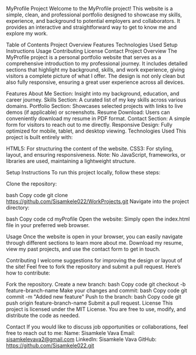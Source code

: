 MyProfile Project
Welcome to the MyProfile project! This website is a simple, clean, and professional portfolio designed to showcase my skills, experience, and background to potential employers and collaborators. It provides an interactive and straightforward way to get to know me and explore my work.

Table of Contents
Project Overview
Features
Technologies Used
Setup Instructions
Usage
Contributing
License
Contact
Project Overview
The MyProfile project is a personal portfolio website that serves as a comprehensive introduction to my professional journey. It includes detailed sections that highlight my background, skills, and work experience, giving visitors a complete picture of what I offer. The design is not only clean but also fully responsive, ensuring a great user experience across all devices.

Features
About Me Section: Insight into my background, education, and career journey.
Skills Section: A curated list of my key skills across various domains.
Portfolio Section: Showcases selected projects with links to live demos (if applicable) or screenshots.
Resume Download: Users can conveniently download my resume in PDF format.
Contact Section: A simple form for visitors to reach out to me directly.
Responsive Design: Fully optimized for mobile, tablet, and desktop viewing.
Technologies Used
This project is built entirely with:

HTML5: For structuring the content of the website.
CSS3: For styling, layout, and ensuring responsiveness.
Note: No JavaScript, frameworks, or libraries are used, maintaining a lightweight structure.

Setup Instructions
To run this project locally, follow these steps:

Clone the repository:

bash
Copy code
git clone https://github.com/Sisamkele022/WorkProjects.git
Navigate into the project directory:

bash
Copy code
cd myProfile
Open the website: Simply open the index.html file in your preferred web browser.

Usage
Once the website is open in your browser, you can easily navigate through different sections to learn more about me. Download my resume, view my past projects, and use the contact form to get in touch.

Contributing
I welcome suggestions for improving the design or layout of the site! Feel free to fork the repository and submit a pull request. Here’s how to contribute:

Fork the repository.
Create a new branch:
bash
Copy code
git checkout -b feature-branch-name
Make your changes and commit:
bash
Copy code
git commit -m "Added new feature"
Push to the branch:
bash
Copy code
git push origin feature-branch-name
Submit a pull request.
License
This project is licensed under the MIT License. You are free to use, modify, and distribute the code as needed.

Contact
If you would like to discuss job opportunities or collaborations, feel free to reach out to me:
Name: Sisamkele Vava
Email: sisamkelevava2@gmail.com
LinkedIn: Sisamkele Vava
GitHub: https://github.com/Sisamkele022.git
